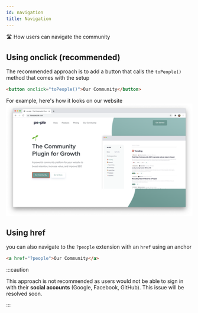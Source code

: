```yaml
---
id: navigation
title: Navigation
---
```


🛣 How users can navigate the community

## Using onclick (recommended)
The recommended approach is to add a button that calls the `toPeople()` method that comes with the setup
```html
<button onclick="toPeople()">Our Community</button>
```

For example, here's how it looks on our website
![To People](images/toPeople.png)

## Using href
you can also navigate to the `?people` extension with an `href` using an anchor
```html
<a href="?people">Our Community</a>
```
:::caution

This approach is not recommended as users would not be able to sign in with their **social accounts** (Google, Facebook, GitHub). This issue will be resolved soon.

:::
